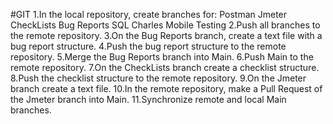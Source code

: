 #GIT
1.In the local repository, create branches for:
Postman
Jmeter
CheckLists
Bug Reports
SQL
Charles
Mobile Testing
2.Push all branches to the remote repository.
3.On the Bug Reports branch, create a text file with a bug report structure.
4.Push the bug report structure to the remote repository.
5.Merge the Bug Reports branch into Main.
6.Push Main to the remote repository.
7.On the CheckLists branch create a checklist structure.
8.Push the checklist structure to the remote repository.
9.On the Jmeter branch create a text file.
10.In the remote repository, make a Pull Request of the Jmeter branch into Main.
11.Synchronize remote and local Main branches.
